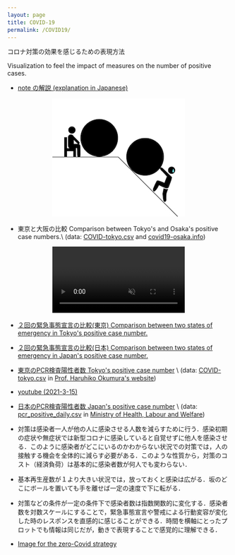 ```yaml
---
layout: page
title: COVID-19
permalink: /COVID19/
---
```



コロナ対策の効果を感じるための表現方法

Visualization to feel the impact of measures on the number of positive cases. 

- [note の解説 (explanation in Japanese)](https://note.com/ryseto/n/n432fcc37c992)

<div style="text-align:center">
<a href="https://note.com/ryseto/n/n432fcc37c992"><img src="/assets/img/zeroCOVIDimage.jpg" alt="note.com"></a>
</div>



- 東京と大阪の比較 Comparison between Tokyo's and Osaka's positive case numbers.\\
(data: [COVID-tokyo.csv](https://oku.edu.mie-u.ac.jp/~okumura/python/data/COVID-tokyo.csv)
and [covid19-osaka.info](https://covid19-osaka.info/data/summary.csv))

<center>
<video muted autoplay controls>
    <source src="/assets/movie/tokyo_osaka.mp4" type="video/mp4">
</video>
</center>



- [２回の緊急事態宣言の比較(東京) Comparison between two states of emergency in Tokyo's positive case number.](/assets/movie/tokyo2.gif)

- [２回の緊急事態宣言の比較(日本) Comparison between two states of emergency in Japan's positive case number.](/assets/movie/japan2.gif) 

- [東京のPCR検査陽性者数 Tokyo's positive case number](/assets/movie/tokyo.mp4) \\
(data: [COVID-tokyo.csv](https://oku.edu.mie-u.ac.jp/~okumura/python/data/COVID-tokyo.csv) in
[Prof. Haruhiko Okumura's website](https://oku.edu.mie-u.ac.jp/~okumura/python/COVID-19.html))


- [youtube (2021-3-15)](https://youtu.be/F83stzDBO6c)



- [日本のPCR検査陽性者数 Japan's positive case number](/assets/movie/japan.mp4) \\
(data: [pcr_positive_daily.csv](https://www.mhlw.go.jp/content/pcr_positive_daily.csv)
in [Ministry of Health, Labour and Welfare](https://www.mhlw.go.jp/stf/seisakunitsuite/bunya/0000164708_00001.html))







- 対策は感染者一人が他の人に感染させる人数を減らすために行う．感染初期の症状や無症状では新型コロナに感染していると自覚せずに他人を感染させる．このように感染者がどこにいるのかわからない状況での対策では，人の接触する機会を全体的に減らす必要がある．このような性質から，対策のコスト（経済負荷）は基本的に感染者数が何人でも変わらない．

- 基本再生産数が１より大きい状況では，放っておくと感染は広がる．坂のどこにボールを置いても手を離せば一定の速度で下に転がる．


- 対策などの条件が一定の条件下で感染者数は指数関数的に変化する．感染者数を対数スケールにすることで，緊急事態宣言や警戒による行動変容が変化した時のレスポンスを直感的に感じることができる．時間を横軸にとったプロットでも情報は同じだが，動きで表現することで感覚的に理解できる．



- [Image for the zero-Covid strategy](/assets/img/zeroCOVID2.jpg)




